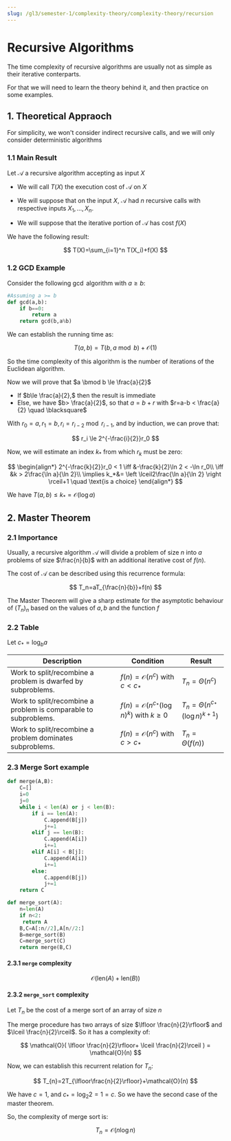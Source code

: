 ```yaml
---
slug: /gl3/semester-1/complexity-theory/complexity-theory/recursion
---
```


# Recursive Algorithms

The time complexity of recursive algorithms are usually not as simple as their iterative conterparts.

For that we will need to learn the theory behind it, and then practice on some examples.

## 1. Theoretical Appraoch

For simplicity, we won't consider indirect recursive calls, and we will only consider deterministic algorithms

### 1.1 Main Result

Let $\mathcal{A}$ a recursive algorithm accepting as input $X$

- We will call $T(X)$ the execution cost of $\mathcal{A}$ on $X$

- We will suppose that on the input $X$, $\mathcal{A}$ had $n$ recursive calls with respective inputs $X_1,\dots,X_n.$
- We will suppose that the iterative portion of $\mathcal{A}$ has cost $f(X)$

We have the following result:

$$
T(X)=\sum_{i=1}^n T(X_i)+f(X)
$$

### 1.2 GCD Example

Consider the following $\gcd$ algorithm with $a\ge b$:

```python
#Assuming a >= b
def gcd(a,b):
    if b==0:
        return a
    return gcd(b,a%b)
```

We can establish the running time as:

$$
T(a,b)=T(b,a\bmod b)+\mathcal{O}(1)
$$

So the time complexity of this algorithm is the number of iterations of the Euclidean algorithm.

Now we will prove that $a \bmod b \le \frac{a}{2}$

- If $b\le \frac{a}{2},$ then the result is immediate
- Else, we have $b> \frac{a}{2}$, so that $a=b+r$ with $r=a-b < \frac{a}{2} \quad \blacksquare$

With $r_0=a,r_1=b,r_i=r_{i-2}\bmod r_{i-1}$, and by induction, we can prove that:

$$
r_i \le 2^{-\frac{i}{2}}r_0
$$

Now, we will estimate an index $k_*$ from which $r_k$ must be zero:

$$
\begin{align*}
2^{-\frac{k}{2}}r_0 < 1 \iff &-\frac{k}{2}\ln 2 < -\ln r_0\\
\iff &k > 2\frac{\ln a}{\ln 2}\\
\implies k_*&= \left \lceil2\frac{\ln a}{\ln 2} \right \rceil+1 \quad \text{is a choice}
\end{align*}
$$

We have $T(a,b) \le k_* =\mathcal{O}(\log a)$

## 2. Master Theorem

### 2.1 Importance

Usually, a recursive algorithm $\mathcal{A}$ will divide a problem of size $n$ into $a$ problems of size $\frac{n}{b}$ with an additional iterative cost of $f(n)$.

The cost of $\mathcal{A}$ can be described using this recurrence formula:

$$
T_n=aT_{\frac{n}{b}}+f(n)
$$

The Master Theorem will give a sharp estimate for the asymptotic behaviour of $(T_n)_{n}$ based on the values of $a,b$ and the function $f$

### 2.2 Table

Let $c_*=\log_b a$

| Description | Condition | Result |
| --- | --- | --- |
| Work to split/recombine a problem is dwarfed by subproblems. | $f(n)=\mathcal{O}(n^c)$ with $c<c_*$ | $T_n=\Theta(n^c)$ |
| Work to split/recombine a problem is comparable to subproblems. | $f(n)=\mathcal{O}\left(n^{c_*} (\log n)^k\right)$ with $k\ge 0$ | $T_n=\Theta(n^{c_*}\left(\log n\right)^{k+1})$ |
| Work to split/recombine a problem dominates subproblems. | $f(n)=\mathcal{O}(n^c)$ with $c>c_*$ | $T_n=\Theta(f(n))$ |

### 2.3 Merge Sort example

```python
def merge(A,B):
    C=[]
    i=0
    j=0
    while i < len(A) or j < len(B):
        if i == len(A):
            C.append(B[j])
            j+=1
        elif j == len(B):
            C.append(A[i])
            i+=1
        elif A[i] < B[j]:
            C.append(A[i])
            i+=1
        else:
            C.append(B[j])
            j+=1
    return C

def merge_sort(A):
    n=len(A)
    if n<2:
     return A
    B,C=A[:n//2],A[n//2:]
    B=merge_sort(B)
    C=merge_sort(C)
    return merge(B,C)
```

#### 2.3.1 `merge` complexity

$$
\mathcal{O}(\text{len}(A)+\text{len}(B))
$$

#### 2.3.2 `merge_sort` complexity

Let $T_n$ be the cost of a merge sort of an array of size $n$

The merge procedure has two arrays of size $\lfloor \frac{n}{2}\rfloor$ and $\lceil \frac{n}{2}\rceil$. So it has a complexity of:

$$
\mathcal{O}( \lfloor \frac{n}{2}\rfloor+ \lceil \frac{n}{2}\rceil ) = \mathcal{O}(n)
$$

Now, we can establish this recurrent relation for $T_n$:

$$
T_{n}=2T_{\lfloor\frac{n}{2}\rfloor}+\mathcal{O}(n)
$$

We have $c=1,$ and $c_*=\log_2 2=1=c$. So we have the second case of the master theorem.

So, the complexity of merge sort is:

$$
T_n = \mathcal{O}(n\log n)
$$
